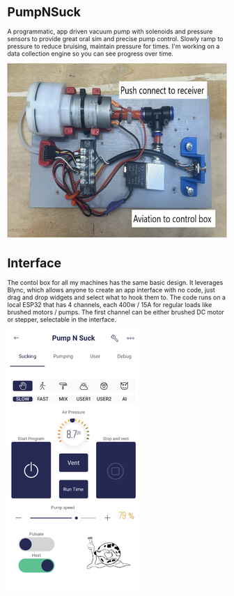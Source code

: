 # PumpNSuck
A programmatic, app driven vacuum pump with solenoids and pressure sensors to provide great oral sim and precise pump control. Slowly ramp to pressure to reduce bruising, maintain pressure for times. I'm working on a data collection engine so you can see progress over time. 


<img src="https://github.com/MikesMachines/PumpNSuck/blob/main/media/PumpOnWoodTopTextRotate.jpg" alt="Pump on Wood" height="400">
<p>

# Interface
  
The contol box for all my machines has the same basic design. It leverages Blync, which allows anyone to create an app interface with no code, just drag and drop widgets and select what to hook them to. The code runs on a local ESP32 that has 4 channels, each 400w / 15A for regular loads like brushed motors / pumps. The first channel can be either brushed DC motor or stepper, selectable in the interface. 
  
  <p>
<img src="https://github.com/MikesMachines/PumpNSuck/blob/main/media/PumpScreen.jpg" alt="Pump App screen shot" height="600">

